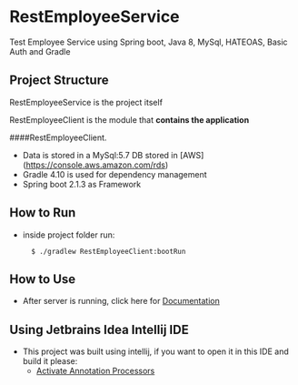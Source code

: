 # RestEmployeeService

Test Employee Service using Spring boot, Java 8, MySql, HATEOAS, Basic Auth and Gradle


## Project Structure
RestEmployeeService is the project itself

RestEmployeeClient is the module that **contains the application**


####RestEmployeeClient.
+ Data is stored in a MySql:5.7 DB stored in [AWS] (https://console.aws.amazon.com/rds)
+ Gradle 4.10 is used for dependency management
+ Spring boot 2.1.3 as Framework


## How to Run
- inside project folder run:

        $ ./gradlew RestEmployeeClient:bootRun

## How to Use
- After server is running, click here for [Documentation](http://localhost:8080/swagger-ui.html)

## Using Jetbrains Idea Intellij IDE
- This project was built using intellij, if you want to open it in this IDE and build it please:
  - [Activate Annotation Processors](https://stackoverflow.com/questions/38911888/lombok-requires-annotation-processing/43379786)

